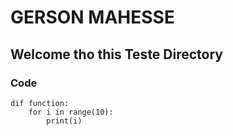 # GERSON MAHESSE

## Welcome tho this Teste Directory

### Code
```
dif function:
	for i in range(10):
		print(i)
```

